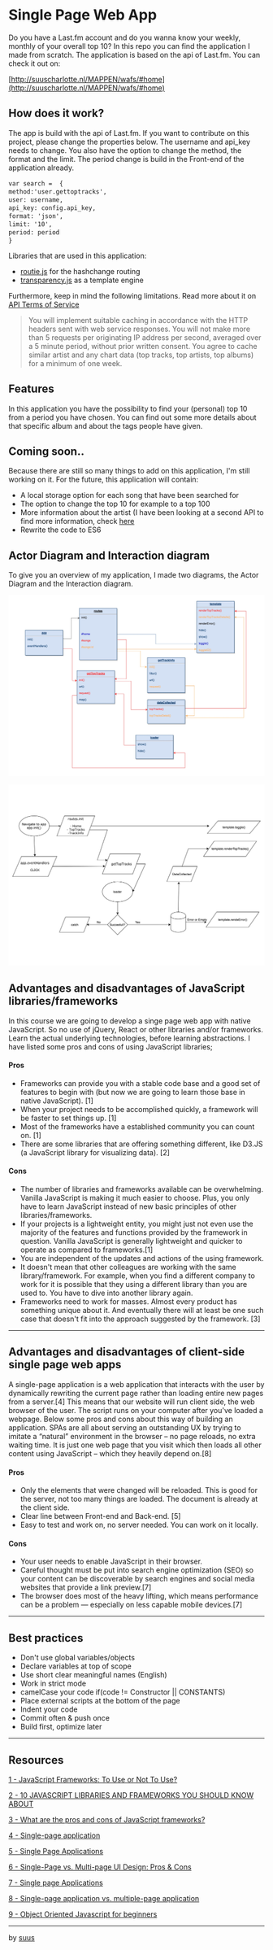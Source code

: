 # Single Page Web App
Do you have a Last.fm account and do you wanna know your weekly, monthly of your overall top 10? In this repo you can find the application I made from scratch. The application is based on the api of Last.fm. You can check it out on:

[http://suuscharlotte.nl/MAPPEN/wafs/#home](http://suuscharlotte.nl/MAPPEN/wafs/#home)

##

## How does it work?
The app is build with the api of Last.fm. If you want to contribute on this project, please change the properties below. The username and api_key needs to change. You also have the option to change the method, the format and the limit. The period change is build in the Front-end of the application already.

````
var search =  {
method:'user.gettoptracks',
user: username,
api_key: config.api_key,
format: 'json',
limit: '10',
period: period
}
````

Libraries that are used in this application:
- [routie.js](http://projects.jga.me/routie/) for the hashchange routing
- [transparency.js](https://github.com/leonidas/transparency) as a template engine

Furthermore, keep in mind the following limitations. Read more about it on [API Terms of Service](https://www.last.fm/api/tos)

> You will implement suitable caching in accordance with the HTTP headers sent with web service responses. You will not make more than 5 requests per originating IP address per second, averaged over a 5 minute period, without prior written consent. You agree to cache similar artist and any chart data (top tracks, top artists, top albums) for a minimum of one week.

## Features
In this application you have the possibility to find your (personal) top 10 from a period you have chosen. You can find out some more details about that specific album and about the tags people have given.

## Coming soon..
Because there are still so many things to add on this application, I'm still working on it. For the future, this application will contain:
- A local storage option for each song that have been searched for
- The option to change the top 10 for example to a top 100
- More information about the artist (I have been looking at a second API to find more information, check [here](https://musicbrainz.org/doc/Development/XML_Web_Service/Version_2)
- Rewrite the code to ES6

## Actor Diagram and Interaction diagram
To give you an overview of my application, I made two diagrams, the Actor Diagram and the Interaction diagram.

![alt text](https://github.com/s44s/wafs/blob/week2/app/static/img/actordiagram_final.jpg "Actor Diagram")

![alt text](https://github.com/s44s/wafs/blob/week2/app/static/img/interactiondiagram.jpg "Interaction Diagram")


##

## Advantages and disadvantages of JavaScript libraries/frameworks
In this course we are going to develop a singe page web app with native JavaScript. So no use of jQuery, React or other libraries and/or frameworks. Learn the actual underlying technologies, before learning abstractions. I have listed some pros and cons of using JavaScript libraries;

#### Pros
* Frameworks can provide you with a stable code base and a good set of features to begin with (but now we are going to learn those base in native JavaScript). [1]
* When your project needs to be accomplished quickly, a framework will be faster to set things up. [1]
* Most of the frameworks have a established community you can count on.  [1]
* There are some libraries that are offering something different, like D3.JS (a JavaScript library for visualizing data). [2]

#### Cons
* The number of libraries and frameworks available can be overwhelming. Vanilla JavaScript is making it much easier to choose. Plus, you only have to learn JavaScript instead of new basic principles of other libraries/frameworks.
* If your projects is a lightweight entity, you might just not even use the majority of the features and functions provided by the framework in question. Vanilla JavaScript is generally lightweight and quicker to operate as compared to frameworks.[1]
* You are independent of the updates and actions of the using framework.
* It doesn't mean that other colleagues are working with the same library/framework. For example, when you find a different company to work for it is possible that they using a different library than you are used to. You have to dive into another library again.
* Frameworks need to work for masses. Almost every product has something unique about it. And eventually there will at least be one such case that doesn't fit into the approach suggested by the framework. [3]

***

## Advantages and disadvantages of client-side single page web apps
A single-page application is a web application that interacts with the user by dynamically rewriting the current page rather than loading entire new pages from a server.[4] This means that our website will run client side, the web browser of the user. The script runs on your computer after you've loaded a webpage. Below some pros and cons about this way of building an application. SPAs are all about serving an outstanding UX by trying to imitate a “natural” environment in the browser – no page reloads, no extra waiting time. It is just one web page that you visit which then loads all other content using JavaScript – which they heavily depend on.[8]

#### Pros
* Only the elements that were changed will be reloaded. This is good for the server, not too many things are loaded. The document is already at the client side.
* Clear line between Front-end and Back-end. [5]
* Easy to test and work on, no server needed. You can work on it locally.

#### Cons
* Your user needs to enable JavaScript in their browser.
* Careful thought must be put into search engine optimization (SEO) so your content can be discoverable by search engines and social media websites that provide a link preview.[7]
* The browser does most of the heavy lifting, which means performance can be a problem — especially on less capable mobile devices.[7]

***

## Best practices
* Don't use global variables/objects
* Declare variables at top of scope
* Use short clear meaningful names (English)
* Work in strict mode
* camelCase your code if(code != Constructor || CONSTANTS)
* Place external scripts at the bottom of the page
* Indent your code
* Commit often & push once
* Build first, optimize later

***

## Resources
[1 - JavaScript Frameworks: To Use or Not To Use?](https://www.noupe.com/development/javascript-frameworks-94897.html)

[2 - 10 JAVASCRIPT LIBRARIES AND FRAMEWORKS YOU SHOULD KNOW ABOUT](https://learntocodewith.me/posts/javascript-libraries-frameworks/)

[3 - What are the pros and cons of JavaScript frameworks?](https://www.quora.com/What-are-the-pros-and-cons-of-JavaScript-frameworks)

[4 - Single-page application](https://en.wikipedia.org/wiki/Single-page_application)

[5 - Single Page Applications](https://www.oberon.nl/whitepapers/single-page-applications)

[6 - Single-Page vs. Multi-page UI Design: Pros & Cons](https://www.uxpin.com/studio/blog/single-page-vs-multi-page-ui-design-pros-cons/)

[7 - Single page Applications ](https://www.codeschool.com/beginners-guide-to-web-development/single-page-applications)

[8 - Single-page application vs. multiple-page application](https://neoteric.eu/single-page-application-vs-multiple-page-application)

[9 - Object Oriented Javascript for beginners](https://developer.mozilla.org/en-US/docs/Learn/JavaScript/Objects/Object-oriented_JS)

***

by [suus](https://github.com/s44s)
